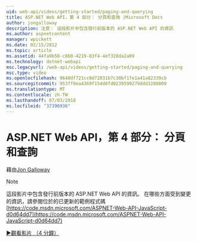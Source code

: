 ```yaml
---
uid: web-api/videos/getting-started/paging-and-querying
title: ASP.NET Web API，第 4 部分： 分頁和查詢 |Microsoft Docs
author: jongalloway
description: 注意： 這段影片中包含發行前版本的 ASP.NET Web API 的資訊
ms.author: aspnetcontent
manager: wpickett
ms.date: 02/15/2012
ms.topic: article
ms.assetid: 44fa9b58-c8b0-4219-83f4-4ef328da2a09
ms.technology: dotnet-webapi
msc.legacyurl: /web-api/videos/getting-started/paging-and-querying
msc.type: video
ms.openlocfilehash: 9640df721cc0d72031b7c30bf1fe1a41a82339cb
ms.sourcegitcommit: 953ff9ea4369f154d6fd0239599279ddd3280009
ms.translationtype: MT
ms.contentlocale: zh-TW
ms.lasthandoff: 07/03/2018
ms.locfileid: "37390936"
---
```

<a name="aspnet-web-api-part-4-paging-and-querying"></a>ASP.NET Web API，第 4 部分： 分頁和查詢
====================
藉由[Jon Galloway](https://github.com/jongalloway)

> [!NOTE]
> 這段影片中包含發行前版本的 ASP.NET Web API 的資訊。 在哪些方面受到變更的資訊，請參閱位於的已更新的範例程式碼 [https://code.msdn.microsoft.com/ASPNET-Web-API-JavaScript-d0d64dd7](https://code.msdn.microsoft.com/ASPNET-Web-API-JavaScript-d0d64dd7)

[&#9654;觀看影片 （4 分鐘）](https://channel9.msdn.com/Blogs/ASP-NET-Site-Videos/paging-and-querying)
